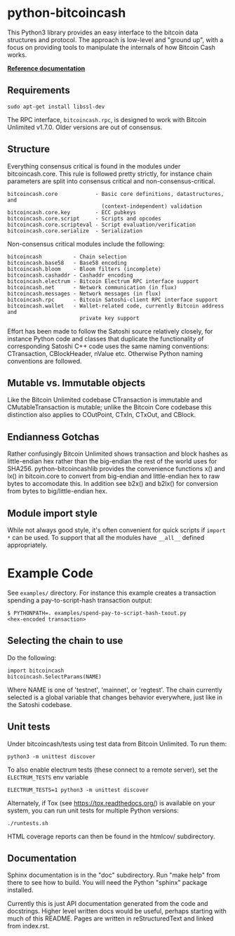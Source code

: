 # python-bitcoincash

This Python3 library provides an easy interface to the bitcoin data
structures and protocol. The approach is low-level and "ground up", with a
focus on providing tools to manipulate the internals of how Bitcoin Cash works.

**[Reference documentation](https://bitcoincash.network/python)**

## Requirements

    sudo apt-get install libssl-dev

The RPC interface, `bitcoincash.rpc`, is designed to work with Bitcoin Unlimited v1.7.0.
Older versions are out of consensus.


## Structure

Everything consensus critical is found in the modules under bitcoincash.core. This
rule is followed pretty strictly, for instance chain parameters are split into
consensus critical and non-consensus-critical.

    bitcoincash.core            - Basic core definitions, datastructures, and
                                  (context-independent) validation
    bitcoincash.core.key        - ECC pubkeys
    bitcoincash.core.script     - Scripts and opcodes
    bitcoincash.core.scripteval - Script evaluation/verification
    bitcoincash.core.serialize  - Serialization

Non-consensus critical modules include the following:

    bitcoincash          - Chain selection
    bitcoincash.base58   - Base58 encoding
    bitcoincash.bloom    - Bloom filters (incomplete)
    bitcoincash.cashaddr - Cashaddr encoding
    bitcoincash.electrum - Bitcoin Electrum RPC interface support
    bitcoincash.net      - Network communication (in flux)
    bitcoincash.messages - Network messages (in flux)
    bitcoincash.rpc      - Bitcoin Satoshi-client RPC interface support
    bitcoincash.wallet   - Wallet-related code, currently Bitcoin address and
                           private key support

Effort has been made to follow the Satoshi source relatively closely, for
instance Python code and classes that duplicate the functionality of
corresponding Satoshi C++ code uses the same naming conventions: CTransaction,
CBlockHeader, nValue etc. Otherwise Python naming conventions are followed.


## Mutable vs. Immutable objects

Like the Bitcoin Unlimited codebase CTransaction is immutable and
CMutableTransaction is mutable; unlike the Bitcoin Core codebase this
distinction also applies to COutPoint, CTxIn, CTxOut, and CBlock.


## Endianness Gotchas

Rather confusingly Bitcoin Unlimited shows transaction and block hashes as
little-endian hex rather than the big-endian the rest of the world uses for
SHA256. python-bitcoincashlib provides the convenience functions x() and lx() in
bitcoin.core to convert from big-endian and little-endian hex to raw bytes to
accomodate this. In addition see b2x() and b2lx() for conversion from bytes to
big/little-endian hex.


## Module import style

While not always good style, it's often convenient for quick scripts if
`import *` can be used. To support that all the modules have `__all__` defined
appropriately.


# Example Code

See `examples/` directory. For instance this example creates a transaction
spending a pay-to-script-hash transaction output:

    $ PYTHONPATH=. examples/spend-pay-to-script-hash-txout.py
    <hex-encoded transaction>


## Selecting the chain to use

Do the following:

    import bitcoincash
    bitcoincash.SelectParams(NAME)

Where NAME is one of 'testnet', 'mainnet', or 'regtest'. The chain currently
selected is a global variable that changes behavior everywhere, just like in
the Satoshi codebase.


## Unit tests

Under bitcoincash/tests using test data from Bitcoin Unlimited. To run them:

    python3 -m unittest discover

To also enable electrum tests (these connect to a remote server), set the
`ELECTRUM_TESTS` env variable

    ELECTRUM_TESTS=1 python3 -m unittest discover


Alternately, if Tox (see https://tox.readthedocs.org/) is available on your
system, you can run unit tests for multiple Python versions:

    ./runtests.sh

HTML coverage reports can then be found in the htmlcov/ subdirectory.

## Documentation

Sphinx documentation is in the "doc" subdirectory. Run "make help" from there
to see how to build. You will need the Python "sphinx" package installed.

Currently this is just API documentation generated from the code and
docstrings. Higher level written docs would be useful, perhaps starting with
much of this README. Pages are written in reStructuredText and linked from
index.rst.
